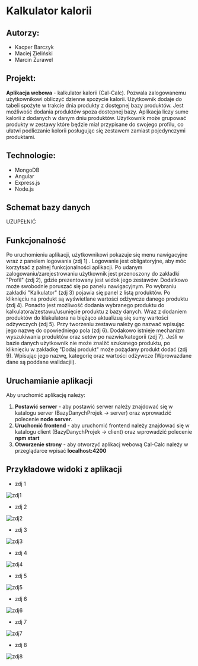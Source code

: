 # Kalkulator kalorii

## Autorzy: 
* Kacper Barczyk 
* Maciej Zieliński 
* Marcin Żurawel 

## Projekt: 
**Aplikacja webowa** - kalkulator kalorii (Cal-Calc). Pozwala zalogowanemu użytkownikowi obliczyć dzienne spożycie kalorii. Użytkownik dodaje do tabeli spożyte w trakcie dnia produkty z dostępnej bazy produktów. Jest możliwość dodania produktów spoza dostepnej bazy. Aplikacja liczy sume kalorii z dodanych w danym dniu produktów. Użytkownik może grupować produkty w zestawy które będzie miał przypisane do swojego profilu, co ułatwi podliczanie kolorii posługując się zestawem zamiast pojedynczymi produktami.

## Technologie: 
* MongoDB
* Angular
* Express.js
* Node.js

## Schemat bazy danych
UZUPEŁNIĆ

## Funkcjonalność
Po uruchomieniu aplikacji, użytkownikowi pokazuje się menu nawigacyjne wraz z panelem logowania (zdj 1) . Logowanie jest obligatoryjne, aby móc korzytsać z pałnej funkcjonalności aplikacji. Po udanym zalogowaniu/zarejestrowaniu użytkownik jest przenoszony do zakładki "Profil" (zdj 2), gdzie prezentowany jest widok jego zestawów. Dodatkowo może swobodnie poruszać się po panelu nawigacyjnym. Po wybraniu zakładki "Kalkulator" (zdj 3) pojawia się panel z listą produktów. Po kliknięciu na produkt są wyświetlane wartości odżywcze danego produktu (zdj 4). Ponadto jest możliwość dodania wybranego produktu do kalkulatora/zestawu/usunięcie produktu z bazy danych. Wraz z dodaniem produktów do klakulatora na biężąco aktualizuą się sumy wartości odżywczych (zdj 5). Przy tworzeniu zestawu należy go nazwać wpisując jego nazwę do opowiedniego pola (zdj 6). Dodakowo istnieje mechanizm wyszukiwania produktów oraz setów po nazwie/kategorii (zdj 7). Jeśli w bazie danych użytkownik nie może znalźć szukanego produktu, po kliknięciu w zakładkę "Dodaj produkt" może pożądany produkt dodać (zdj 9). Wpisując jego nazwę, kategorię oraz wartości odżywcze (Wprowazdane dane są poddane walidacjii).

## Uruchamianie aplikacji
Aby uruchomić aplikację należy:
1) **Postawić serwer** - aby postawić serwer należy znajdować się w katalogu server (BazyDanychProjek -> server) oraz wprowadzić polecenie **node server**.
2) **Uruchomić frontend** - aby uruchomić frontend należy znajdować się w katalogu client (BazyDanychProjek -> client) oraz wprowadzić polecenie **npm start**
3) **Otworzenie strony** - aby otworzyć aplikacj webową Cal-Calc należy w przeglądarce wpisać **localhost:4200**

## Przykładowe widoki z aplikacji
- zdj 1

![zdj1](https://user-images.githubusercontent.com/72752781/122038676-26a56100-cdd6-11eb-9792-83f287995efe.PNG)

- zdj 2

![zdj2](https://user-images.githubusercontent.com/72752781/122038744-39b83100-cdd6-11eb-9caa-631e5d2d8b77.PNG)

- zdj 3

![zdj3](https://user-images.githubusercontent.com/72752781/122038838-4e94c480-cdd6-11eb-8e03-16755226c3ea.PNG)

- zdj 4

![zdj4](https://user-images.githubusercontent.com/72752781/122038855-548aa580-cdd6-11eb-8bde-c564ddb969dd.PNG)

- zdj 5

![zdj5](https://user-images.githubusercontent.com/72752781/122038870-59e7f000-cdd6-11eb-9a3b-863c47d06caa.PNG)

- zdj 6

![zdj6](https://user-images.githubusercontent.com/72752781/122038897-5f453a80-cdd6-11eb-9bb4-44ec6a8ce34f.PNG)

- zdj 7

![zdj7](https://user-images.githubusercontent.com/72752781/122038916-64a28500-cdd6-11eb-8d8b-1b7e3547ae40.PNG)

- zdj 8

![zdj8](https://user-images.githubusercontent.com/72752781/122038924-69ffcf80-cdd6-11eb-93a6-e8b33cdcd220.PNG)
